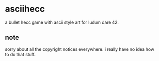 # asciihecc

a bullet hecc game with ascii style art for ludum dare 42.

## note
sorry about all the copyright notices everywhere. i really have no idea how to do that stuff.
